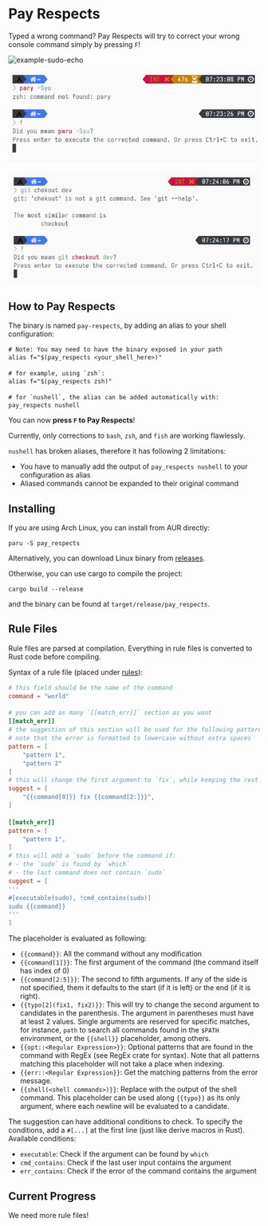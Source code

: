 # Pay Respects

Typed a wrong command? Pay Respects will try to correct your wrong console command simply by pressing `F`!

![example-sudo-echo](img/example-sudo-echo.png)

![example-typo-paru](img/example-typo-paru.png)

![example-typo-git](img/example-typo-git.png)

## How to Pay Respects

The binary is named `pay-respects`, by adding an alias to your shell
configuration:
``` shell
# Note: You may need to have the binary exposed in your path
alias f="$(pay_respects <your_shell_here>)"

# for example, using `zsh`:
alias f="$(pay_respects zsh)"

# for `nushell`, the alias can be added automatically with:
pay_respects nushell
```
You can now **press `F` to Pay Respects**!

Currently, only corrections to `bash`, `zsh`, and `fish` are working flawlessly.

`nushell` has broken aliases, therefore it has following 2 limitations:

- You have to manually add the output of `pay_respects nushell` to your configuration as alias
- Aliased commands cannot be expanded to their original command

## Installing

If you are using Arch Linux, you can install from AUR directly:
```shell
paru -S pay_respects
```

Alternatively, you can download Linux binary from [releases](https://github.com/iffse/pay_respects/releases).

Otherwise, you can use cargo to compile the project:
```
cargo build --release
```
and the binary can be found at `target/release/pay_respects`.

## Rule Files

Rule files are parsed at compilation. Everything in rule files is converted to Rust code before compiling.

Syntax of a rule file (placed under [rules](./rules)):
```toml
# this field should be the name of the command
command = "world"

# you can add as many `[[match_err]]` section as you want
[[match_err]]
# the suggestion of this section will be used for the following patterns of the error output
# note that the error is formatted to lowercase without extra spaces
pattern = [
	"pattern 1",
	"pattern 2"
]
# this will change the first argument to `fix`, while keeping the rest intact
suggest = [
	"{{command[0]}} fix {{command[2:]}}",
]

[[match_err]]
pattern = [
	"pattern 1",
]
# this will add a `sudo` before the command if:
# - the `sudo` is found by `which`
# - the last command does not contain `sudo`
suggest = [
'''
#[executable(sudo), !cmd_contains(sudo)]
sudo {{command}}
'''
]
```

The placeholder is evaluated as following:

- `{{command}}`: All the command without any modification
- `{{command[1]}}`: The first argument of the command (the command itself has index of 0)
- `{{command[2:5]}}`: The second to fifth arguments. If any of the side is not specified, them it defaults to the start (if it is left) or the end (if it is right).
- `{{typo[2](fix1, fix2)}}`: This will try to change the second argument to candidates in the parenthesis. The argument in parentheses must have at least 2 values. Single arguments are reserved for specific matches, for instance, `path` to search all commands found in the `$PATH` environment, or the `{{shell}}` placeholder, among others.
- `{{opt::<Regular Expression>}}`: Optional patterns that are found in the command with RegEx (see RegEx crate for syntax). Note that all patterns matching this placeholder will not take a place when indexing.
- `{{err::<Regular Expression}}`: Get the matching patterns from the error message.
- `{{shell(<shell commands>)}}`: Replace with the output of the shell command. This placeholder can be used along `{{typo}}` as its only argument, where each newline will be evaluated to a candidate.

The suggestion can have additional conditions to check. To specify the conditions, add a `#[...]` at the first line (just like derive macros in Rust). Available conditions:

- `executable`: Check if the argument can be found by `which`
- `cmd_contains`: Check if the last user input contains the argument
- `err_contains`: Check if the error of the command contains the argument



## Current Progress

We need more rule files!

